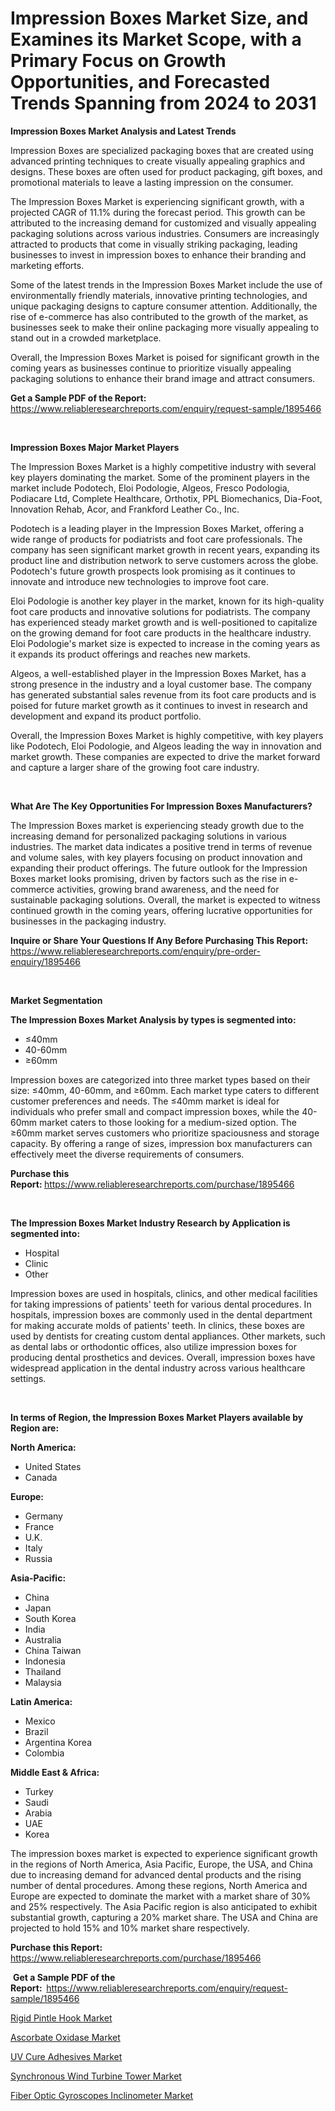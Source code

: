 <p><h1>Impression Boxes Market Size, and Examines its Market Scope, with a Primary Focus on Growth Opportunities, and Forecasted Trends Spanning from 2024 to 2031</h1></p><p><strong>Impression Boxes Market Analysis and Latest Trends</strong></p>
<p><p>Impression Boxes are specialized packaging boxes that are created using advanced printing techniques to create visually appealing graphics and designs. These boxes are often used for product packaging, gift boxes, and promotional materials to leave a lasting impression on the consumer.</p><p>The Impression Boxes Market is experiencing significant growth, with a projected CAGR of 11.1% during the forecast period. This growth can be attributed to the increasing demand for customized and visually appealing packaging solutions across various industries. Consumers are increasingly attracted to products that come in visually striking packaging, leading businesses to invest in impression boxes to enhance their branding and marketing efforts.</p><p>Some of the latest trends in the Impression Boxes Market include the use of environmentally friendly materials, innovative printing technologies, and unique packaging designs to capture consumer attention. Additionally, the rise of e-commerce has also contributed to the growth of the market, as businesses seek to make their online packaging more visually appealing to stand out in a crowded marketplace.</p><p>Overall, the Impression Boxes Market is poised for significant growth in the coming years as businesses continue to prioritize visually appealing packaging solutions to enhance their brand image and attract consumers.</p></p>
<p><strong>Get a Sample PDF of the Report:&nbsp;</strong> <a href="https://www.reliableresearchreports.com/enquiry/request-sample/1895466">https://www.reliableresearchreports.com/enquiry/request-sample/1895466</a></p>
<p>&nbsp;</p>
<p><strong>Impression Boxes Major Market Players</strong></p>
<p><p>The Impression Boxes Market is a highly competitive industry with several key players dominating the market. Some of the prominent players in the market include Podotech, Eloi Podologie, Algeos, Fresco Podologia, Podiacare Ltd, Complete Healthcare, Orthotix, PPL Biomechanics, Dia-Foot, Innovation Rehab, Acor, and Frankford Leather Co., Inc.</p><p>Podotech is a leading player in the Impression Boxes Market, offering a wide range of products for podiatrists and foot care professionals. The company has seen significant market growth in recent years, expanding its product line and distribution network to serve customers across the globe. Podotech's future growth prospects look promising as it continues to innovate and introduce new technologies to improve foot care.</p><p>Eloi Podologie is another key player in the market, known for its high-quality foot care products and innovative solutions for podiatrists. The company has experienced steady market growth and is well-positioned to capitalize on the growing demand for foot care products in the healthcare industry. Eloi Podologie's market size is expected to increase in the coming years as it expands its product offerings and reaches new markets.</p><p>Algeos, a well-established player in the Impression Boxes Market, has a strong presence in the industry and a loyal customer base. The company has generated substantial sales revenue from its foot care products and is poised for future market growth as it continues to invest in research and development and expand its product portfolio.</p><p>Overall, the Impression Boxes Market is highly competitive, with key players like Podotech, Eloi Podologie, and Algeos leading the way in innovation and market growth. These companies are expected to drive the market forward and capture a larger share of the growing foot care industry.</p></p>
<p>&nbsp;</p>
<p><strong>What Are The Key Opportunities For Impression Boxes Manufacturers?</strong></p>
<p><p>The Impression Boxes market is experiencing steady growth due to the increasing demand for personalized packaging solutions in various industries. The market data indicates a positive trend in terms of revenue and volume sales, with key players focusing on product innovation and expanding their product offerings. The future outlook for the Impression Boxes market looks promising, driven by factors such as the rise in e-commerce activities, growing brand awareness, and the need for sustainable packaging solutions. Overall, the market is expected to witness continued growth in the coming years, offering lucrative opportunities for businesses in the packaging industry.</p></p>
<p><strong>Inquire or Share Your Questions If Any Before Purchasing This Report:</strong> <a href="https://www.reliableresearchreports.com/enquiry/pre-order-enquiry/1895466">https://www.reliableresearchreports.com/enquiry/pre-order-enquiry/1895466</a></p>
<p>&nbsp;</p>
<p><strong>Market Segmentation</strong></p>
<p><strong>The Impression Boxes Market Analysis by types is segmented into:</strong></p>
<p><ul><li>≤40mm</li><li>40-60mm</li><li>≥60mm</li></ul></p>
<p><p>Impression boxes are categorized into three market types based on their size: ≤40mm, 40-60mm, and ≥60mm. Each market type caters to different customer preferences and needs. The ≤40mm market is ideal for individuals who prefer small and compact impression boxes, while the 40-60mm market caters to those looking for a medium-sized option. The ≥60mm market serves customers who prioritize spaciousness and storage capacity. By offering a range of sizes, impression box manufacturers can effectively meet the diverse requirements of consumers.</p></p>
<p><strong>Purchase this Report:&nbsp;</strong><a href="https://www.reliableresearchreports.com/purchase/1895466">https://www.reliableresearchreports.com/purchase/1895466</a></p>
<p>&nbsp;</p>
<p><strong>The Impression Boxes Market Industry Research by Application is segmented into:</strong></p>
<p><ul><li>Hospital</li><li>Clinic</li><li>Other</li></ul></p>
<p><p>Impression boxes are used in hospitals, clinics, and other medical facilities for taking impressions of patients' teeth for various dental procedures. In hospitals, impression boxes are commonly used in the dental department for making accurate molds of patients' teeth. In clinics, these boxes are used by dentists for creating custom dental appliances. Other markets, such as dental labs or orthodontic offices, also utilize impression boxes for producing dental prosthetics and devices. Overall, impression boxes have widespread application in the dental industry across various healthcare settings.</p></p>
<p>&nbsp;</p>
<p><strong>In terms of Region, the Impression Boxes Market Players available by Region are:</strong></p>
<p>
    <p> <strong> North America: </strong>
        <ul>
            <li>United States</li>
            <li>Canada</li>
        </ul>
        </p> 
    <p> <strong> Europe: </strong>
        <ul>
            <li>Germany</li>
            <li>France</li>
            <li>U.K.</li>
            <li>Italy</li>
            <li>Russia</li>
        </ul>
        </p> 
    <p> <strong> Asia-Pacific: </strong>
        <ul>
            <li>China</li>
            <li>Japan</li>
            <li>South Korea</li>
            <li>India</li>
            <li>Australia</li>
            <li>China Taiwan</li>
            <li>Indonesia</li>
            <li>Thailand</li>
            <li>Malaysia</li>
        </ul>
        </p> 
    <p> <strong> Latin America: </strong>
        <ul>
            <li>Mexico</li>
            <li>Brazil</li>
            <li>Argentina Korea</li>
            <li>Colombia</li>
        </ul>
        </p> 
    <p> <strong> Middle East & Africa: </strong>
        <ul>
            <li>Turkey</li>
            <li>Saudi</li>
            <li>Arabia</li>
            <li>UAE</li>
            <li>Korea</li>
        </ul>
    </p>
    </p>
<p><p>The impression boxes market is expected to experience significant growth in the regions of North America, Asia Pacific, Europe, the USA, and China due to increasing demand for advanced dental products and the rising number of dental procedures. Among these regions, North America and Europe are expected to dominate the market with a market share of 30% and 25% respectively. The Asia Pacific region is also anticipated to exhibit substantial growth, capturing a 20% market share. The USA and China are projected to hold 15% and 10% market share respectively.</p></p>
<p><strong>Purchase this Report: </strong><a href="https://www.reliableresearchreports.com/purchase/1895466">https://www.reliableresearchreports.com/purchase/1895466</a></p>
<p>&nbsp;<strong>Get a Sample PDF of the Report:&nbsp;&nbsp;</strong><a href="https://www.reliableresearchreports.com/enquiry/request-sample/1895466">https://www.reliableresearchreports.com/enquiry/request-sample/1895466</a></p>
<p><strong></strong></p>
<p><p><a href="https://metal-farmhouse-e95.notion.site/Rigid-Pintle-Hook-Market-Research-Report-Provides-Critical-Insights-that-can-help-Shape-Business-Dev-38d1e45dbf384e9eaf31fe4063b8f41a">Rigid Pintle Hook Market</a></p><p><a href="https://view.publitas.com/reportprime-1/ascorbate-oxidase-market-centers-on-aspects-such-as-market-growth-market-share-market-opportunity-and-projected-forecasts-spanning-from-2024-to-2031/">Ascorbate Oxidase Market</a></p><p><a href="https://view.publitas.com/reportprime-1/insights-into-uv-cure-adhesives-market-size-analysing-market-share-trends-and-growth-from-2024-to-2031/">UV Cure Adhesives Market</a></p><p><a href="https://circular-yam-9b9.notion.site/Synchronous-Wind-Turbine-Tower-Market-Research-Report-Provides-Critical-Insights-that-can-help-Shape-b502fabf5d9441e5897a52d1c34899e9">Synchronous Wind Turbine Tower Market</a></p><p><a href="https://angry-finch-aaf.notion.site/Fiber-Optic-Gyroscopes-Inclinometer-Market-Size-Share-Trends-Analysis-Report-By-Application-Regi-13c0435db6844530b8e14c0008dd3ac1">Fiber Optic Gyroscopes Inclinometer Market</a></p></p>